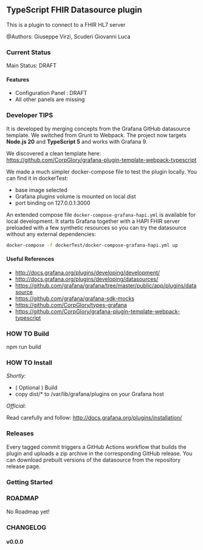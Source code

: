 ## TypeScript FHIR Datasource plugin

This is a plugin to connect to a FHIR HL7 server 

@Authors: Giuseppe Virzì, Scuderi Giovanni Luca

### Current Status

Main Status: DRAFT

#### Features

- Configuration Panel : DRAFT
- All other panels are missing

### Developer TIPS

It is developed by merging concepts from the Grafana GitHub datasource template.
We switched from Grunt to Webpack.
The project now targets **Node.js 20** and **TypeScript 5** and works with Grafana 9.

We discovered a clean template here: 
https://github.com/CorpGlory/grafana-plugin-template-webpack-typescript

We made a much simpler docker-compose file to test the plugin locally.
You can find it in dockerTest:
 - base image selected
 - Grafana plugins volume is mounted on local dist
 - port binding on 127.0.0.1:3000

An extended compose file `docker-compose-grafana-hapi.yml` is available
for local development. It starts Grafana together with a HAPI FHIR server
preloaded with a few synthetic resources so you can try the datasource
without any external dependencies:

```bash
docker-compose -f dockerTest/docker-compose-grafana-hapi.yml up
```

#### Useful References
 
 - http://docs.grafana.org/plugins/developing/development/
 - http://docs.grafana.org/plugins/developing/datasources/
 - https://github.com/grafana/grafana/tree/master/public/app/plugins/datasource
 - https://github.com/grafana/grafana-sdk-mocks
 - https://github.com/CorpGlory/types-grafana
 - https://github.com/CorpGlory/grafana-plugin-template-webpack-typescript

### HOW TO Build

npm run build

### HOW TO Install

*Shortly:*

 * ( Optional ) Build 
 * copy dist/* to /var/lib/grafana/plugins on your Grafana host

*Official:*

Read carefully and follow:
http://docs.grafana.org/plugins/installation/

### Releases

Every tagged commit triggers a GitHub Actions workflow that builds the plugin
and uploads a zip archive in the corresponding GitHub release. You can download
prebuilt versions of the datasource from the repository release page.

### Getting Started


### ROADMAP

No Roadmap yet!

### CHANGELOG

#### v0.0.0
